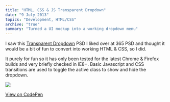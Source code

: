 ```yaml
---
title: "HTML, CSS & JS Transparent Dropdown"
date: "9 July 2013"
topics: "Development, HTML/CSS"
archive: "true"
summary: "Turned a UI mockup into a working dropdown menu"
---
```


I saw this [Transparent Dropdown](https://www.freeimages.com/psd/transparent-dropdown-5414416?ref=365psd) PSD I liked over at 365 PSD and thought it would be a bit of fun to convert into working HTML & CSS, so I did.

It purely for fun so it has only been tested for the latest Chrome & Firefox builds and very briefly checked in IE8+. Basic Javascript and CSS transitions are used to toggle the active class to show and hide the dropdown.

![](/assets/2013/09-transparent-dropdown.jpg)

[View on CodePen](https://codepen.io/mraffaele/pen/LEEqMEp)
